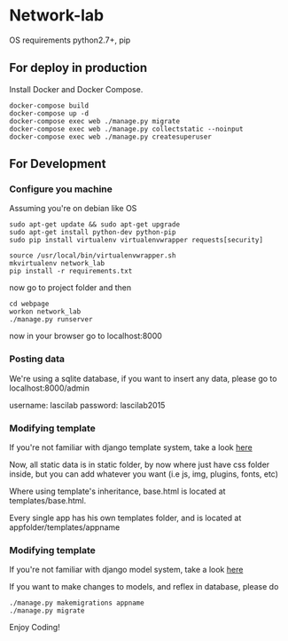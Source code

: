 # Network-lab

OS requirements python2.7+, pip

## For deploy in production
Install Docker and Docker Compose.

```
docker-compose build
docker-compose up -d
docker-compose exec web ./manage.py migrate
docker-compose exec web ./manage.py collectstatic --noinput 
docker-compose exec web ./manage.py createsuperuser
```

## For Development

### Configure you machine
Assuming you're on debian like OS

```
sudo apt-get update && sudo apt-get upgrade
sudo apt-get install python-dev python-pip
sudo pip install virtualenv virtualenvwrapper requests[security]

source /usr/local/bin/virtualenvwrapper.sh
mkvirtualenv network_lab
pip install -r requirements.txt
```

now  go to project folder and then

```
cd webpage
workon network_lab
./manage.py runserver
```

now in your browser go to localhost:8000

### Posting data
We're using a sqlite database, if you want to insert any data, please go to localhost:8000/admin

username: lascilab
password: lascilab2015

### Modifying template
If you're not familiar with django template system, take a look  [here](https://docs.djangoproject.com/en/1.8/topics/templates/)

Now, all static data is in static folder, by now where just have css folder inside, but you can add whatever you want (i.e js, img, plugins, fonts, etc)


Where using template's inheritance, base.html is located at templates/base.html.

Every single app has his own templates folder, and is located at appfolder/templates/appname

### Modifying template
If you're not familiar with django model system, take a look 
[here](https://docs.djangoproject.com/en/1.8/topics/db/models/)

If you want to make changes to models, and reflex in database, please do
```
./manage.py makemigrations appname
./manage.py migrate
```

Enjoy Coding!

